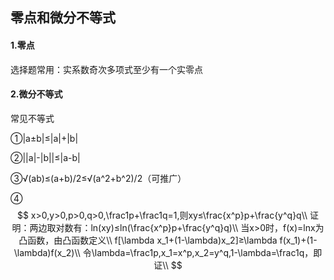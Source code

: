 ## 零点和微分不等式

#### 1.零点

选择题常用：实系数奇次多项式至少有一个实零点

#### 2.微分不等式

常见不等式

①|a±b|≤|a|+|b|

②||a|-|b||≤|a-b|

③√(ab)≤(a+b)/2≤√(a^2+b^2)/2（可推广）

④
$$
x>0,y>0,p>0,q>0,\frac1p+\frac1q=1,则xy≤\frac{x^p}p+\frac{y^q}q\\
证明：两边取对数有：ln(xy)≤ln(\frac{x^p}p+\frac{y^q}q)\\
当x>0时，f(x)=lnx为凸函数，由凸函数定义\\
f[\lambda x_1+(1-\lambda)x_2]≥\lambda f(x_1)+(1-\lambda)f(x_2)\\
令\lambda=\frac1p,x_1=x^p,x_2=y^q,1-\lambda=\frac1q，即证\\
$$
